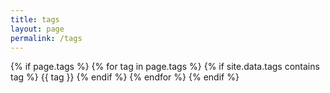 ```yaml
---
title: tags
layout: page
permalink: /tags
---
```



{% if page.tags %}
    {% for tag in page.tags %}
        {% if site.data.tags contains tag %}
            <span class="tag">{{ tag }}</span>
        {% endif %}
    {% endfor %}
{% endif %}
